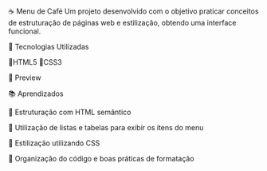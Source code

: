 ☕ Menu de Café 
Um projeto desenvolvido com o objetivo praticar conceitos de estruturação de páginas web e estilização, obtendo uma interface funcional. 

🚀 Tecnologias Utilizadas

🔹HTML5
🔹CSS3

📸 Preview



📚 Aprendizados

🔹 Estruturação com HTML semântico

🔹 Utilização de listas e tabelas para exibir os itens do menu

🔹 Estilização utilizando CSS

🔹 Organização do código e boas práticas de formatação
